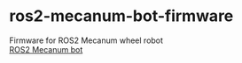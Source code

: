 # ros2-mecanum-bot-firmware
Firmware for ROS2 Mecanum wheel robot  
[ROS2 Mecanum bot](https://github.com/deborggraever/ros2-mecanum-bot)
